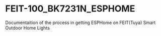 # FEIT-100_BK7231N_ESPHOME
Documentaition of the process in getting ESPHome on FEIT(Tuya) Smart Outdoor Home Lights
